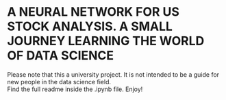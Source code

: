 # A NEURAL NETWORK FOR US STOCK ANALYSIS. A SMALL JOURNEY LEARNING THE WORLD OF DATA SCIENCE

Please note that this a university project. It is not intended to be a guide for new people in the data science field.   
Find the full readme inside the .ipynb file. Enjoy!
